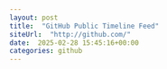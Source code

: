 ```yaml
---
layout: post
title:  "GitHub Public Timeline Feed"
siteUrl:  "http://github.com/"
date:  2025-02-28 15:45:16+00:00
categories: github
---
```

